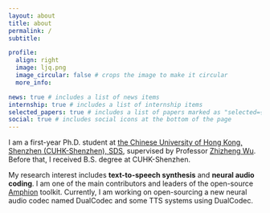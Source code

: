 ```yaml
---
layout: about
title: about
permalink: /
subtitle:

profile:
  align: right
  image: ljq.png
  image_circular: false # crops the image to make it circular
  more_info: 

news: true # includes a list of news items
internship: true # includes a list of internship items
selected_papers: true # includes a list of papers marked as "selected={true}"
social: true # includes social icons at the bottom of the page
---
```


I am a first-year Ph.D. student at [the Chinese University of Hong Kong, Shenzhen (CUHK-Shenzhen), SDS](https://sds.cuhk.edu.cn/en), supervised by Professor [Zhizheng Wu](https://drwuz.com/). Before that, I received B.S. degree at CUHK-Shenzhen. 

My research interest includes **text-to-speech synthesis** and **neural audio coding**. I am one of the main contributors and leaders of the open-source [Amphion](https://github.com/open-mmlab/Amphion) toolkit. Currently, I am working on open-sourcing a new neural audio codec named DualCodec and some TTS systems using DualCodec.